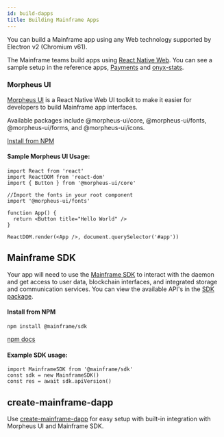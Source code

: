 ```yaml
---
id: build-dapps
title: Building Mainframe Apps
---
```


You can build a Mainframe app using any Web technology supported by Electron v2 (Chromium v61).

The Mainframe teams build apps using [React Native Web](https://github.com/necolas/react-native-web). You can see a sample setup in the reference apps, [Payments](https://github.com/MainframeHQ/payments) and [onyx-stats](https://github.com/MainframeHQ/mainframe-os/tree/master/applications/onyx-stats).

### Morpheus UI
[Morpheus UI](https://github.com/MainframeHQ/morpheus-ui) is a React Native Web UI toolkit to make it easier for developers to build Mainframe app interfaces.

Available packages include @morpheus-ui/core, @morpheus-ui/fonts, @morpheus-ui/forms, and @morpheus-ui/icons.

[Install from NPM](https://www.npmjs.com/package/@morpheus-ui/core)

#### Sample Morpheus UI Usage:

```
import React from 'react'
import ReactDOM from 'react-dom'
import { Button } from '@morpheus-ui/core'

//Import the fonts in your root component
import '@morpheus-ui/fonts'

function App() {
  return <Button title="Hello World" />
}

ReactDOM.render(<App />, document.querySelector('#app'))
```


## Mainframe SDK

Your app will need to use the [Mainframe SDK](https://github.com/MainframeHQ/mainframe-os/tree/master/packages/sdk) to interact with the daemon and get access to user data, blockchain interfaces, and integrated storage and communication services. You can view the available API's in the [SDK package](sdk.md).

#### Install from NPM
```
npm install @mainframe/sdk
```
[npm docs](https://www.npmjs.com/package/@mainframe/sdk)

#### Example SDK usage:

```
import MainframeSDK from '@mainframe/sdk'
const sdk = new MainframeSDK()
const res = await sdk.apiVersion()
```



## create-mainframe-dapp

Use [create-mainframe-dapp](create-mainframe-dapp.md) for easy setup with built-in integration with Morpheus UI and Mainframe SDK.
